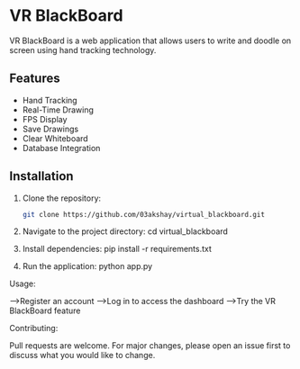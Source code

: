# VR BlackBoard

VR BlackBoard is a web application that allows users to write and doodle on screen using hand tracking technology.

## Features
- Hand Tracking
- Real-Time Drawing
- FPS Display
- Save Drawings
- Clear Whiteboard
- Database Integration

## Installation
1. Clone the repository:
   ```sh
   git clone https://github.com/03akshay/virtual_blackboard.git

2. Navigate to the project directory:
   cd virtual_blackboard

3. Install dependencies:
   pip install -r requirements.txt

4. Run the application:
   python app.py


Usage:

-->Register an account
-->Log in to access the dashboard
-->Try the VR BlackBoard feature

Contributing:

Pull requests are welcome. For major changes, please open an issue first to discuss what you would like to change.